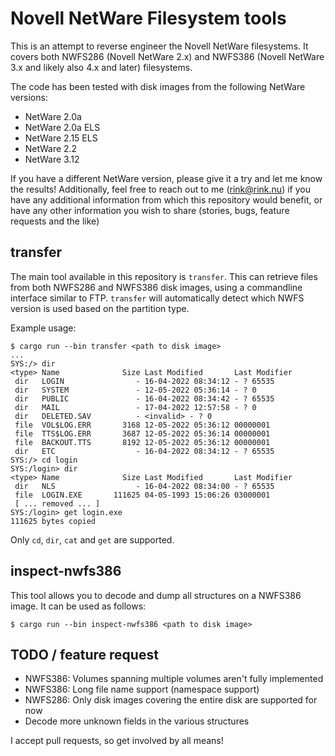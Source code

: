 # Novell NetWare Filesystem tools

This is an attempt to reverse engineer the Novell NetWare filesystems. It covers both NWFS286 (Novell NetWare 2.x) and NWFS386 (Novell NetWare 3.x and likely also 4.x and later) filesystems.

The code has been tested with disk images from the following NetWare versions:

- NetWare 2.0a
- NetWare 2.0a ELS
- NetWare 2.15 ELS
- NetWare 2.2
- NetWare 3.12

If you have a different NetWare version, please give it a try and let me know the results! Additionally, feel free to reach out to me (rink@rink.nu) if you have any additional information from which this repository would benefit, or have any other information you wish to share (stories, bugs, feature requests and the like)

## transfer

The main tool available in this repository is `transfer`. This can retrieve files from both NWFS286 and NWFS386 disk images, using a commandline interface similar to FTP. `transfer` will automatically detect which NWFS version is used based on the partition type.

Example usage:

```
$ cargo run --bin transfer <path to disk image>
...
SYS:/> dir
<type> Name              Size Last Modified       Last Modifier
 dir   LOGIN                - 16-04-2022 08:34:12 - ? 65535
 dir   SYSTEM               - 12-05-2022 05:36:14 - ? 0
 dir   PUBLIC               - 16-04-2022 08:34:42 - ? 65535
 dir   MAIL                 - 17-04-2022 12:57:58 - ? 0
 dir   DELETED.SAV          - <invalid> - ? 0
 file  VOL$LOG.ERR       3168 12-05-2022 05:36:12 00000001
 file  TTS$LOG.ERR       3687 12-05-2022 05:36:14 00000001
 file  BACKOUT.TTS       8192 12-05-2022 05:36:12 00000001
 dir   ETC                  - 16-04-2022 08:34:12 - ? 65535
SYS:/> cd login
SYS:/login> dir
<type> Name              Size Last Modified       Last Modifier
 dir   NLS                  - 16-04-2022 08:34:00 - ? 65535
 file  LOGIN.EXE       111625 04-05-1993 15:06:26 03000001
 [ ... removed ... ]
SYS:/login> get login.exe
111625 bytes copied
```

Only `cd`, `dir`, `cat` and `get` are supported.

## inspect-nwfs386

This tool allows you to decode and dump all structures on a NWFS386 image. It can be used as follows:

```
$ cargo run --bin inspect-nwfs386 <path to disk image>
```

## TODO / feature request

* NWFS386: Volumes spanning multiple volumes aren't fully implemented
* NWFS386: Long file name support (namespace support)
* NWFS286: Only disk images covering the entire disk are supported for now
* Decode more unknown fields in the various structures

I accept pull requests, so get involved by all means!

